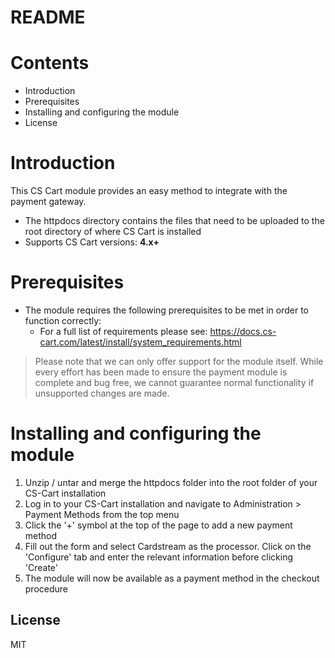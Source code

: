 # README

# Contents

- Introduction
- Prerequisites
- Installing and configuring the module
- License

# Introduction

This CS Cart module provides an easy method to integrate with the payment gateway.
 - The httpdocs directory contains the files that need to be uploaded to the root directory of where CS Cart is installed
 - Supports CS Cart versions: **4.x+**

# Prerequisites

- The module requires the following prerequisites to be met in order to function correctly:
    - For a full list of requirements please see: https://docs.cs-cart.com/latest/install/system_requirements.html

> Please note that we can only offer support for the module itself. While every effort has been made to ensure the payment module is complete and bug free, we cannot guarantee normal functionality if unsupported changes are made.

# Installing and configuring the module

1. Unzip / untar and merge the httpdocs folder into the root folder of your CS-Cart installation
2. Log in to your CS-Cart installation and navigate to Administration > Payment Methods from the top menu
3. Click the '+' symbol at the top of the page to add a new payment method
4. Fill out the form and select Cardstream as the processor. Click on the 'Configure' tab and enter the relevant information before clicking 'Create'
5. The module will now be available as a payment method in the checkout procedure


License
----
MIT
